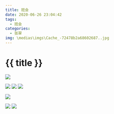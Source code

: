 ```yaml
---
title: 班会
date: 2020-06-26 23:04:42
tags:
  - 班会
categories:
  - 张翠
img: \medias\imgs\Cache_-72478b2a68602687..jpg
---
```


# {{ title }}

![](../../themes/hexo-theme-matery/source/medias/imgs/Cache_-72478b2a68602687..jpg)

![](../../themes/hexo-theme-matery/source/medias/imgs/Cache_-aedb7552e396a8a..jpg)
![](https://cdn.jsdelivr.net/gh/JLUtangchuan/picBed@dev/img/20200626230531.jpg)
![](https://cdn.jsdelivr.net/gh/JLUtangchuan/picBed@dev/img/20200626230521.jpg)

![](https://cdn.jsdelivr.net/gh/JLUtangchuan/picBed@dev/img/20200626230615.jpg)

![](https://cdn.jsdelivr.net/gh/JLUtangchuan/picBed@dev/img/20200626230638.jpg)
![](https://cdn.jsdelivr.net/gh/JLUtangchuan/picBed@dev/img/20200626230559.jpg)